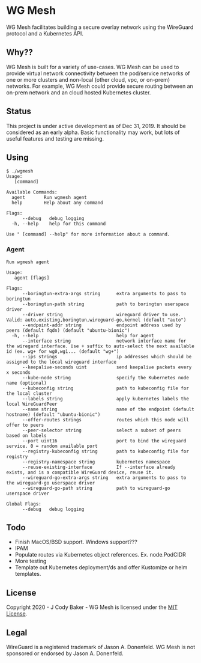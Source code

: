 # WG Mesh

WG Mesh facilitates building a secure overlay network using the WireGuard protocol and a Kubernetes API.

## Why??
WG Mesh is built for a variety of use-cases. WG Mesh can be used to provide virtual network connectivity between the pod/service networks of one or more clusters and non-local (other cloud, vpc, or on-prem) networks.  For example, WG Mesh could provide secure routing between an on-prem network and an cloud hosted Kubernetes cluster.  

## Status
This project is under active development as of Dec 31, 2019. It should be considered as an early alpha. Basic functionality may work, but lots of useful features and testing are missing.

## Using

```
$ ./wgmesh 
Usage:
   [command]

Available Commands:
  agent       Run wgmesh agent
  help        Help about any command

Flags:
      --debug   debug logging
  -h, --help    help for this command

Use " [command] --help" for more information about a command.
```

### Agent
```
Run wgmesh agent

Usage:
   agent [flags]

Flags:
      --boringtun-extra-args string      extra arguments to pass to boringtun
      --boringtun-path string            path to boringtun userspace driver
      --driver string                    wireguard driver to use. Valid: auto,existing,boringtun,wireguard-go,kernel (default "auto")
      --endpoint-addr string             endpoint address used by peers (default fqdn) (default "ubuntu-bionic")
  -h, --help                             help for agent
      --interface string                 network interface name for the wiregard interface. Use + suffix to auto-select the next available id (ex. wg+ for wg0,wg1... (default "wg+")
      --ips strings                      ip addresses which should be assigned to the local wireguard interface
      --keepalive-seconds uint           send keepalive packets every x seconds
      --kube-node string                 specify the Kubernetes node name (optional)
      --kubeconfig string                path to kubeconfig file for the local cluster
      --labels string                    apply kubernetes labels the local WireGuardPeer
      --name string                      name of the endpoint (default hostname) (default "ubuntu-bionic")
      --offer-routes strings             routes which this node will offer to peers
      --peer-selector string             select a subset of peers based on labels
      --port uint16                      port to bind the wireguard service. 0 = random available port
      --registry-kubeconfig string       path to kubeconfig file for registry
      --registry-namespace string        kubernetes namespace
      --reuse-existing-interface         If --interface already exists, and is a compatible WireGuard device, reuse it.
      --wireguard-go-extra-args string   extra arguments to pass to the wireguard-go userspace driver
      --wireguard-go-path string         path to wireguard-go userspace driver

Global Flags:
      --debug   debug logging

```

## Todo
* Finish MacOS/BSD support.  Windows support???
* IPAM
* Populate routes via Kubernetes object references. Ex. node.PodCIDR
* More testing
* Template out Kubernetes deployment/ds and offer Kustomize or helm templates.

## License

Copyright 2020 - J Cody Baker - WG Mesh is licensed under the [MIT License](LICENSE).

## Legal
WireGuard is a registered trademark of Jason A. Donenfeld. WG Mesh is not sponsored or endorsed by Jason A. Donenfeld.
